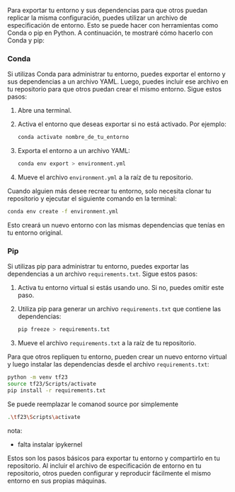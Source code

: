Para exportar tu entorno y sus dependencias para que otros puedan replicar la misma configuración, puedes utilizar un archivo de especificación de entorno. Esto se puede hacer con herramientas como Conda o pip en Python. A continuación, te mostraré cómo hacerlo con Conda y pip:

### Conda

Si utilizas Conda para administrar tu entorno, puedes exportar el entorno y sus dependencias a un archivo YAML. Luego, puedes incluir ese archivo en tu repositorio para que otros puedan crear el mismo entorno. Sigue estos pasos:

1. Abre una terminal.

2. Activa el entorno que deseas exportar si no está activado. Por ejemplo:

   ```bash
   conda activate nombre_de_tu_entorno
   ```

3. Exporta el entorno a un archivo YAML:

   ```bash
   conda env export > environment.yml
   ```

4. Mueve el archivo `environment.yml` a la raíz de tu repositorio.

Cuando alguien más desee recrear tu entorno, solo necesita clonar tu repositorio y ejecutar el siguiente comando en la terminal:

```bash
conda env create -f environment.yml
```

Esto creará un nuevo entorno con las mismas dependencias que tenías en tu entorno original.

### Pip

Si utilizas pip para administrar tu entorno, puedes exportar las dependencias a un archivo `requirements.txt`. Sigue estos pasos:

1. Activa tu entorno virtual si estás usando uno. Si no, puedes omitir este paso.

2. Utiliza pip para generar un archivo `requirements.txt` que contiene las dependencias:

   ```bash
   pip freeze > requirements.txt
   ```

3. Mueve el archivo `requirements.txt` a la raíz de tu repositorio.

Para que otros repliquen tu entorno, pueden crear un nuevo entorno virtual y luego instalar las dependencias desde el archivo `requirements.txt`:

```bash
python -m venv tf23
source tf23/Scripts/activate
pip install -r requirements.txt
```

Se puede reemplazar le comanod source por simplemente 
```bash
.\tf23\Scripts\activate
```

nota:
- falta instalar ipykernel

Estos son los pasos básicos para exportar tu entorno y compartirlo en tu repositorio. Al incluir el archivo de especificación de entorno en tu repositorio, otros pueden configurar y reproducir fácilmente el mismo entorno en sus propias máquinas.